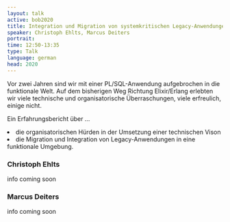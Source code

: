 ```yaml
---
layout: talk
active: bob2020
title: Integration und Migration von systemkritischen Legacy-Anwendungen
speaker: Christoph Ehlts, Marcus Deiters
portrait:
time: 12:50-13:35
type: Talk
language: german
head: 2020
---
```


Vor zwei Jahren sind wir mit einer PL/SQL-Anwendung aufgebrochen in
die funktionale Welt. Auf dem bisherigen Weg Richtung Elixir/Erlang
erlebten wir viele technische und organisatorische Überraschungen,
viele erfreulich, einige nicht.

Ein Erfahrungsbericht über …
<li>die organisatorischen Hürden in der
Umsetzung einer technischen Vison</li><li>die Migration und Integration
von Legacy-Anwendungen in eine funktionale Umgebung.</li>

### Christoph Ehlts

info coming soon

### Marcus Deiters

info coming soon